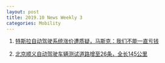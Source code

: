 ```yaml
---
layout: post
title: 2019.10 News Weekly 3
categories: Mobility
---
```


1. [特斯拉自动驾驶系统涨价遭质疑，马斯克：我们不能一直亏钱](https://36kr.com/p/5254777)

2. [北京顺义自动驾驶车辆测试道路增至26条，全长145公里](https://www.jiqizhixin.com/dailies/7f1622dc-f4c4-4917-9e56-09e9b607dda9)